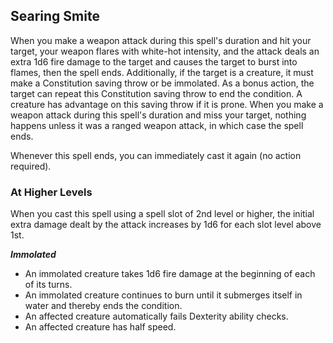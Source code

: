 ## Searing Smite
When you make a weapon attack during this spell's duration and hit your target, your weapon flares with white-hot intensity, and the attack deals an extra 1d6 fire damage to the target and causes the target to burst into flames, then the spell ends. Additionally, if the target is a creature, it must make a Constitution saving throw or be immolated. As a bonus action, the target can repeat this Constitution saving throw to end the condition. A creature has advantage on this saving throw if it is prone. When you make a weapon attack during this spell's duration and miss your target, nothing happens unless it was a ranged weapon attack, in which case the spell ends.

Whenever this spell ends, you can immediately cast it again (no action required).

### At Higher Levels
When you cast this spell using a spell slot of 2nd level or higher, the initial extra damage dealt by the attack increases by 1d6 for each slot level above 1st.

***Immolated***
- An immolated creature takes 1d6 fire damage at the beginning of each of its turns.
- An immolated creature continues to burn until it submerges itself in water and thereby ends the condition.
- An affected creature automatically fails Dexterity ability checks.
- An affected creature has half speed.

